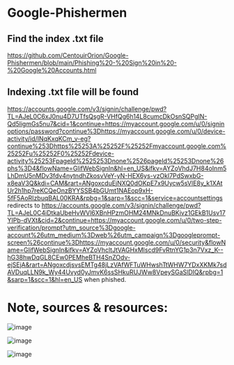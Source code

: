 # Google-Phishermen

## Find the index .txt file
https://github.com/CentouirOrion/Google-Phishermen/blob/main/Phishing%20-%20Sign%20in%20-%20Google%20Accounts.html

## Indexing .txt file will be found

https://accounts.google.com/v3/signin/challenge/pwd?TL=AJeL0C6xJ0nu4D7UTfsQsgR-VHfQg6h14L8cumcDkOsnSQPgIN-Qd5ligmGs5nu7&cid=1&continue=https://myaccount.google.com/u/0/signinoptions/password?continue%3Dhttps://myaccount.google.com/u/0/device-activity/id/INqKxqKCm_v-eg?continue%253Dhttps%25253A%25252F%25252Fmyaccount.google.com%25252Fu%25252F0%25252Fdevice-activity%25253FpageId%2525253Dnone%2526pageId%25253Dnone%26phs%3D4&flowName=GlifWebSignIn&hl=en_US&ifkv=AYZoVhdJ7H84oInm5LhDmU5nMDv3fdv4nytndhZkosvVeY-yN-HEX6ys-vzOkl7PdSwxbG-x8eaV3Q&kdi=CAM&rart=ANgoxcduEjNXQ0dOKpE7x9Uycw5sVlE8y_k1XAtUr2h1hp7reKCQeOnzBYYSSB4bGUmt1NAEop9xH-5fF5AoRIzbuqBAL00KRA&rpbg=1&sarp=1&scc=1&service=accountsettings redirects to https://accounts.google.com/v3/signin/challenge/pwd?TL=AJeL0C4iDtkaUbeHvWVl6XBnHPzmOHM24MNkDnuBKivz1GEkB1Usv17YIPb-dVXt&cid=2&continue=https://myaccount.google.com/u/0/two-step-verification/prompt?utm_source%3Dgoogle-account%26utm_medium%3Dweb%26utm_campaign%3Dgoogleprompt-screen%26continue%3Dhttps://myaccount.google.com/u/0/security&flowName=GlifWebSignIn&ifkv=AYZoVhcltJtVAGHxMlscd9FvRtnYG1p3n7Vxz_K--hG38hwDqGL8CEw0PEMheBTH4SnZOdv-ejSEjA&rart=ANgoxcdjsvsEMTg48jLzVAfWFTuWHwshTtWHW7YDxXKMk7sdAVDuqLLN9k_Wy44Uvyd0yJmvK6ssSHkuRUJWw8VpeySGaSlDIQ&rpbg=1&sarp=1&scc=1&hl=en_US when phished.

# Note, sources & resources:
![image](https://github.com/CentouirOrion/Google-Phishermen/assets/146302952/6047a21f-5b77-4d25-a1ba-6cfbdf5b3623)

![image](https://github.com/CentouirOrion/Google-Phishermen/assets/146302952/fafe0630-8c59-42b9-9b47-ca2368b33b99)

![image](https://github.com/CentouirOrion/Google-Phishermen/assets/146302952/09bab858-874b-4438-bbee-ff80f20fa46a)




